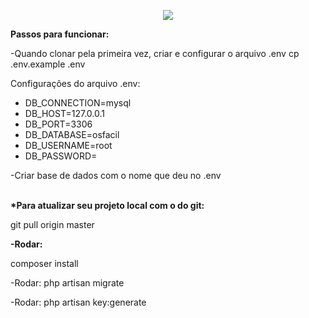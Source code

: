 <a href="http://localhost/web-osfacil/public/admin/home"></a>

<p align="center"><img src="https://laravel.com/assets/img/components/logo-laravel.svg"></p>

<b>Passos para funcionar:</b>

-Quando clonar pela primeira vez, criar e configurar o arquivo .env
    cp .env.example .env

Configurações do arquivo .env:
- DB_CONNECTION=mysql
- DB_HOST=127.0.0.1
- DB_PORT=3306
- DB_DATABASE=osfacil
- DB_USERNAME=root
- DB_PASSWORD=
    
-Criar base de dados com o nome que deu no .env

<br>
<b>*Para atualizar seu projeto local com o do git:</b>
    <p>git pull origin master</p>
    
<b>-Rodar:</b>
    <p>composer install</p>
    
-Rodar:
    php artisan migrate

-Rodar:
    php artisan key:generate



